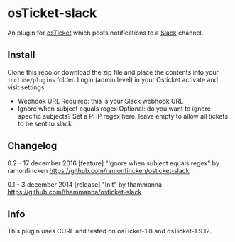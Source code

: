 osTicket-slack
==============
An plugin for [osTicket](https://osticket.com) which posts notifications to a [Slack](https://slack.com) channel.

Install
--------
Clone this repo or download the zip file and place the contents into your `include/plugins` folder.
Login (admin level) in your Osticket activate and visit settings:
* Webhook URL
Required: this is your Slack webhook URL
* Ignore when subject equals regex
Optional: do you want to ignore specific subjects? Set a PHP regex here.
leave empty to allow all tickets to be sent to slack

Changelog
---------
0.2 - 17 december 2016
[feature] "Ignore when subject equals regex" by ramonfincken
https://github.com/ramonfincken/osticket-slack

0.1 - 3 december 2014
[release] "Init" by thammanna
https://github.com/thammanna/osticket-slack

Info
------
This plugin uses CURL and tested on osTicket-1.8 and osTicket-1.9.12.
